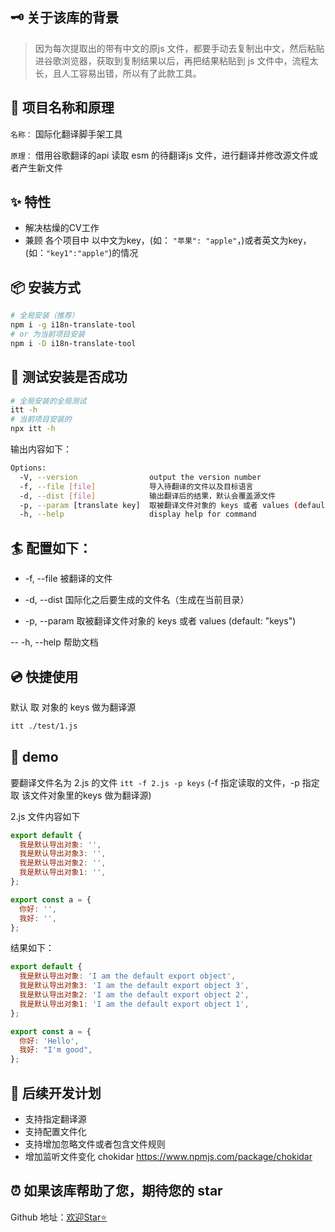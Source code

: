 ## 🗝 关于该库的背景

> 因为每次提取出的带有中文的原js 文件，都要手动去复制出中文，然后粘贴进谷歌浏览器，获取到复制结果以后，再把结果粘贴到 js 文件中，流程太长，且人工容易出错，所以有了此款工具。

## 🎉 项目名称和原理

`名称：` 国际化翻译脚手架工具

`原理：` 借用谷歌翻译的api 读取 esm 的待翻译js 文件，进行翻译并修改源文件或者产生新文件

## ✨ 特性

- 解决枯燥的CV工作
- 兼顾 各个项目中 以中文为key，(如： `"苹果": "apple"`，)或者英文为key，(如：`"key1":"apple"`)的情况

## 📦 安装方式

```bash
# 全局安装（推荐）
npm i -g i18n-translate-tool
# or 为当前项目安装
npm i -D i18n-translate-tool
```

## 🔔 测试安装是否成功

```bash
# 全局安装的全局测试
itt -h
# 当前项目安装的
npx itt -h
```

输出内容如下：

```bash
Options:
  -V, --version                output the version number
  -f, --file [file]            导入待翻译的文件以及目标语言
  -d, --dist [file]            输出翻译后的结果，默认会覆盖源文件
  -p, --param [translate key]  取被翻译文件对象的 keys 或者 values (default: "keys")
  -h, --help                   display help for command
```

## 🏄 配置如下：

- -f, --file 被翻译的文件

- -d, --dist 国际化之后要生成的文件名（生成在当前目录）

- -p, --param 取被翻译文件对象的 keys 或者 values (default: "keys")

-- -h, --help 帮助文档

## 💿 快捷使用

默认 取 对象的 keys 做为翻译源

```bash
itt ./test/1.js
```

## 📝 demo

要翻译文件名为 2.js 的文件
`itt -f 2.js -p keys`
(-f 指定读取的文件，-p 指定取 该文件对象里的keys 做为翻译源)

2.js 文件内容如下

```js
export default {
  我是默认导出对象: '',
  我是默认导出对象3: '',
  我是默认导出对象2: '',
  我是默认导出对象1: '',
};

export const a = {
  你好: '',
  我好: '',
};
```

结果如下：

```js
export default {
  我是默认导出对象: 'I am the default export object',
  我是默认导出对象3: 'I am the default export object 3',
  我是默认导出对象2: 'I am the default export object 2',
  我是默认导出对象1: 'I am the default export object 1',
};

export const a = {
  你好: 'Hello',
  我好: "I'm good",
};
```

## 📣 后续开发计划

- 支持指定翻译源
- 支持配置文件化
- 支持增加忽略文件或者包含文件规则
- 增加监听文件变化 chokidar https://www.npmjs.com/package/chokidar

## ⏰ 如果该库帮助了您，期待您的 star

Github 地址：[欢迎Star⭐️](https://github.com/fu1996/webpack-plugins-loaders/tree/main/packages/i18n-translate-tool)
